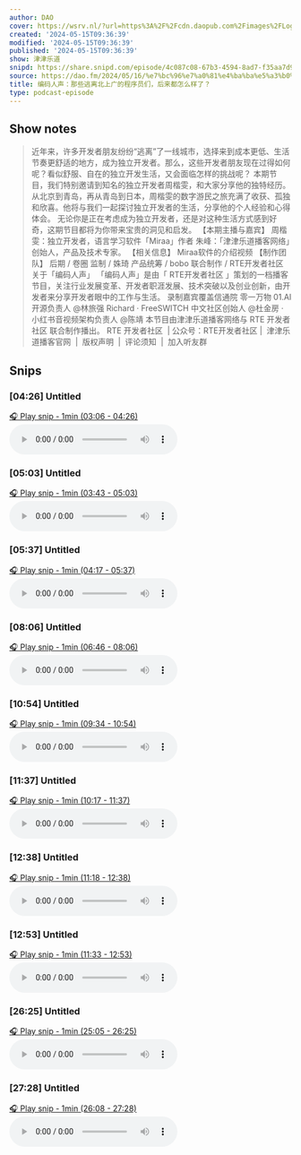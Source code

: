 ```yaml
---
author: DAO
cover: https://wsrv.nl/?url=https%3A%2F%2Fcdn.daopub.com%2Fimages%2FLogo_DAO.png&w=200&h=200
created: '2024-05-15T09:36:39'
modified: '2024-05-15T09:36:39'
published: '2024-05-15T09:36:39'
show: 津津乐道
snipd: https://share.snipd.com/episode/4c087c08-67b3-4594-8ad7-f35aa7d93f1b
source: https://dao.fm/2024/05/16/%e7%bc%96%e7%a0%81%e4%ba%ba%e5%a3%b0%ef%bc%9a%e9%82%a3%e4%ba%9b%e9%80%83%e7%a6%bb%e5%8c%97%e4%b8%8a%e5%b9%bf%e7%9a%84%e7%a8%8b%e5%ba%8f%e5%91%98%e4%bb%ac%ef%bc%8c%e5%90%8e%e6%9d%a5%e9%83%bd%e6%80%8e/?utm_source=rss&utm_medium=rss&utm_campaign=%25e7%25bc%2596%25e7%25a0%2581%25e4%25ba%25ba%25e5%25a3%25b0%25ef%25bc%259a%25e9%2582%25a3%25e4%25ba%259b%25e9%2580%2583%25e7%25a6%25bb%25e5%258c%2597%25e4%25b8%258a%25e5%25b9%25bf%25e7%259a%2584%25e7%25a8%258b%25e5%25ba%258f%25e5%2591%2598%25e4%25bb%25ac%25ef%25bc%258c%25e5%2590%258e%25e6%259d%25a5%25e9%2583%25bd%25e6%2580%258e
title: 编码人声：那些逃离北上广的程序员们，后来都怎么样了？
type: podcast-episode
---
```



## Show notes
> 近年来，许多开发者朋友纷纷“逃离”了一线城市，选择来到成本更低、生活节奏更舒适的地方，成为独立开发者。那么，这些开发者朋友现在过得如何呢？看似舒服、自在的独立开发生活，又会面临怎样的挑战呢？
> 本期节目，我们特别邀请到知名的独立开发者周楷雯，和大家分享他的独特经历。从北京到青岛，再从青岛到日本，周楷雯的数字游民之旅充满了收获、孤独和欣喜。他将与我们一起探讨独立开发者的生活，分享他的个人经验和心得体会。
> 无论你是正在考虑成为独立开发者，还是对这种生活方式感到好奇，这期节目都将为你带来宝贵的洞见和启发。
> 【本期主播与嘉宾】   周楷雯：独立开发者，语言学习软件「Miraa」作者  朱峰：「津津乐道播客网络」创始人，产品及技术专家。   【相关信息】   Miraa软件的介绍视频 
> 【制作团队】    后期 / 卷圈   监制 / 姝琦   产品统筹 / bobo   联合制作 / RTE开发者社区 
> 关于「编码人声」  「编码人声」是由「 RTE开发者社区 」策划的一档播客节目，关注行业发展变革、开发者职涯发展、技术突破以及创业创新，由开发者来分享开发者眼中的工作与生活。 录制嘉宾覆盖信通院  零一万物 01.AI 开源负责人 @林旅强 Richard  ·  FreeSWITCH 中文社区创始人 @杜金房  ·  小红书音视频架构负责人 @陈靖
> 本节目由津津乐道播客网络与  RTE 开发者社区 联合制作播出。
> RTE 开发者社区  | 公众号：RTE开发者社区 |  津津乐道播客官网  |  版权声明  |  评论须知  |  加入听友群

## Snips
### [04:26] Untitled
[🎧 Play snip - 1min️ (03:06 - 04:26)](https://share.snipd.com/snip/7a514e19-5de8-4f5b-9647-570f7dcefc8b)
<audio controls> <source src="https://tk.wavpub.com/WPDL_yhsBpgsRAUxteNxfUtPvYBYCdaAcWRnWcTXeedAfypQmAMGdrpPbcrPncB-10.mp3#t=03:06,04:26"> </audio>
### [05:03] Untitled
[🎧 Play snip - 1min️ (03:43 - 05:03)](https://share.snipd.com/snip/271878ae-5466-4e68-a5b2-98556c321d02)
<audio controls> <source src="https://tk.wavpub.com/WPDL_yhsBpgsRAUxteNxfUtPvYBYCdaAcWRnWcTXeedAfypQmAMGdrpPbcrPncB-10.mp3#t=03:43,05:03"> </audio>
### [05:37] Untitled
[🎧 Play snip - 1min️ (04:17 - 05:37)](https://share.snipd.com/snip/ab491435-018f-4010-a467-ec3f4b1b3483)
<audio controls> <source src="https://tk.wavpub.com/WPDL_yhsBpgsRAUxteNxfUtPvYBYCdaAcWRnWcTXeedAfypQmAMGdrpPbcrPncB-10.mp3#t=04:17,05:37"> </audio>
### [08:06] Untitled
[🎧 Play snip - 1min️ (06:46 - 08:06)](https://share.snipd.com/snip/92baa1e7-46e4-4a75-bc4f-8e7f10fe6feb)
<audio controls> <source src="https://tk.wavpub.com/WPDL_yhsBpgsRAUxteNxfUtPvYBYCdaAcWRnWcTXeedAfypQmAMGdrpPbcrPncB-10.mp3#t=06:46,08:06"> </audio>
### [10:54] Untitled
[🎧 Play snip - 1min️ (09:34 - 10:54)](https://share.snipd.com/snip/cddb25e2-2d74-4df7-b7b0-f1ebe7677c75)
<audio controls> <source src="https://tk.wavpub.com/WPDL_yhsBpgsRAUxteNxfUtPvYBYCdaAcWRnWcTXeedAfypQmAMGdrpPbcrPncB-10.mp3#t=09:34,10:54"> </audio>
### [11:37] Untitled
[🎧 Play snip - 1min️ (10:17 - 11:37)](https://share.snipd.com/snip/40b5d82a-59e8-4c21-b64e-d83a42213b9f)
<audio controls> <source src="https://tk.wavpub.com/WPDL_yhsBpgsRAUxteNxfUtPvYBYCdaAcWRnWcTXeedAfypQmAMGdrpPbcrPncB-10.mp3#t=10:17,11:37"> </audio>
### [12:38] Untitled
[🎧 Play snip - 1min️ (11:18 - 12:38)](https://share.snipd.com/snip/a92afbc1-d069-4736-b6e6-81bfd74bfea6)
<audio controls> <source src="https://tk.wavpub.com/WPDL_yhsBpgsRAUxteNxfUtPvYBYCdaAcWRnWcTXeedAfypQmAMGdrpPbcrPncB-10.mp3#t=11:18,12:38"> </audio>
### [12:53] Untitled
[🎧 Play snip - 1min️ (11:33 - 12:53)](https://share.snipd.com/snip/b66f4984-7774-42bc-b728-6c78ca671471)
<audio controls> <source src="https://tk.wavpub.com/WPDL_yhsBpgsRAUxteNxfUtPvYBYCdaAcWRnWcTXeedAfypQmAMGdrpPbcrPncB-10.mp3#t=11:33,12:53"> </audio>
### [26:25] Untitled
[🎧 Play snip - 1min️ (25:05 - 26:25)](https://share.snipd.com/snip/6bce10dd-12a0-4187-ad9d-92af817dd550)
<audio controls> <source src="https://tk.wavpub.com/WPDL_yhsBpgsRAUxteNxfUtPvYBYCdaAcWRnWcTXeedAfypQmAMGdrpPbcrPncB-10.mp3#t=25:05,26:25"> </audio>
### [27:28] Untitled
[🎧 Play snip - 1min️ (26:08 - 27:28)](https://share.snipd.com/snip/778dd0aa-448d-48f0-a0ca-1198d6d15346)
<audio controls> <source src="https://tk.wavpub.com/WPDL_yhsBpgsRAUxteNxfUtPvYBYCdaAcWRnWcTXeedAfypQmAMGdrpPbcrPncB-10.mp3#t=26:08,27:28"> </audio>
